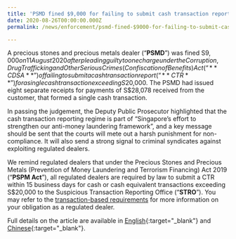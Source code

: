 ```yaml
---
title: 'PSMD fined $9,000 for failing to submit cash transaction report'
date: 2020-08-26T00:00:00.000Z
permalink: /news/enforcement/psmd-fined-$9000-for-failing-to-submit-cash-transaction-report/

---
```



A precious stones and precious metals dealer (“**PSMD**”) was fined S$9,000 on 11 August 2020 after pleading guilty to one charge under the Corruption, Drug Trafficking and Other Serious Crimes (Confiscation of Benefits) Act (“**CDSA**”) of failing to submit a cash transaction report (“**CTR**”) for a single cash transaction exceeding S$20,000. The PSMD had issued eight separate receipts for payments of S$28,078 received from the customer, that formed a single cash transaction.
 
In passing the judgement, the Deputy Public Prosecutor highlighted that the cash transaction reporting regime is part of “Singapore’s effort to strengthen our anti-money laundering framework”, and a key message should be sent that the courts will mete out a harsh punishment for non-compliance. It will also send a strong signal to criminal syndicates against exploiting regulated dealers.
 
We remind regulated dealers that under the Precious Stones and Precious Metals (Prevention of Money Laundering and Terrorism Financing) Act 2019 (“**PSPM Act**”), all regulated dealers are required by law to submit a CTR within 15 business days for cash or cash equivalent transactions exceeding S$20,000 to the Suspicious Transaction Reporting Office (“**STRO**”). You may refer to the [transaction-based requirements](/transaction-based-requirements/) for more information on your obligation as a regulated dealer.
 
Full details on the article are available in [English](https://www.todayonline.com/singapore/poh-heng-jewellery-fined-not-reporting-cash-transaction-later-linked-s399m-skillsfuture){:target="_blank"} and [Chinese](https://www.zaobao.com.sg/news/singapore/story20200812-1076199){:target="_blank"}.

